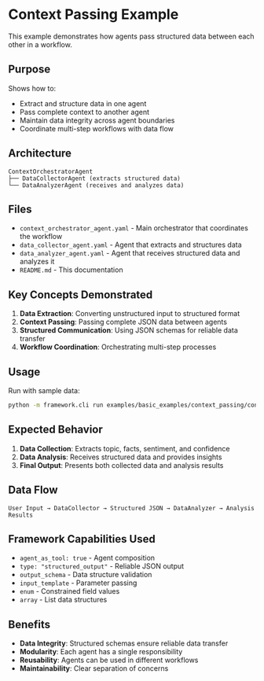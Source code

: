 # Context Passing Example

This example demonstrates how agents pass structured data between each other in a workflow.

## Purpose

Shows how to:
- Extract and structure data in one agent
- Pass complete context to another agent
- Maintain data integrity across agent boundaries
- Coordinate multi-step workflows with data flow

## Architecture

```
ContextOrchestratorAgent
├── DataCollectorAgent (extracts structured data)
└── DataAnalyzerAgent (receives and analyzes data)
```

## Files

- `context_orchestrator_agent.yaml` - Main orchestrator that coordinates the workflow
- `data_collector_agent.yaml` - Agent that extracts and structures data
- `data_analyzer_agent.yaml` - Agent that receives structured data and analyzes it
- `README.md` - This documentation

## Key Concepts Demonstrated

1. **Data Extraction**: Converting unstructured input to structured format
2. **Context Passing**: Passing complete JSON data between agents
3. **Structured Communication**: Using JSON schemas for reliable data transfer
4. **Workflow Coordination**: Orchestrating multi-step processes

## Usage

Run with sample data:
```bash
python -m framework.cli run examples/basic_examples/context_passing/context_orchestrator_agent.yaml "The company reported 15% revenue growth in Q3, with strong performance in the technology sector. Customer satisfaction scores improved to 4.2/5.0, and employee retention rates reached 92%."
```

## Expected Behavior

1. **Data Collection**: Extracts topic, facts, sentiment, and confidence
2. **Data Analysis**: Receives structured data and provides insights
3. **Final Output**: Presents both collected data and analysis results

## Data Flow

```
User Input → DataCollector → Structured JSON → DataAnalyzer → Analysis Results
```

## Framework Capabilities Used

- `agent_as_tool: true` - Agent composition
- `type: "structured_output"` - Reliable JSON output
- `output_schema` - Data structure validation
- `input_template` - Parameter passing
- `enum` - Constrained field values
- `array` - List data structures

## Benefits

- **Data Integrity**: Structured schemas ensure reliable data transfer
- **Modularity**: Each agent has a single responsibility
- **Reusability**: Agents can be used in different workflows
- **Maintainability**: Clear separation of concerns 
